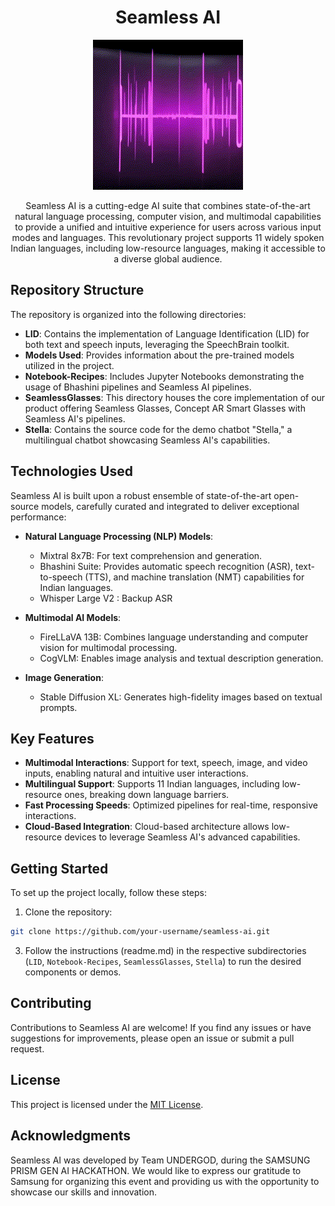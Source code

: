 <div align="center">

# Seamless AI

![](https://github.com/akash-mondal/Seamless-AI/blob/main/GIF.gif)

Seamless AI is a cutting-edge AI suite that combines state-of-the-art natural language processing, computer vision, and multimodal capabilities to provide a unified and intuitive experience for users across various input modes and languages. This revolutionary project supports 11 widely spoken Indian languages, including low-resource languages, making it accessible to a diverse global audience.

</div>


## Repository Structure

The repository is organized into the following directories:

- **LID**: Contains the implementation of Language Identification (LID) for both text and speech inputs, leveraging the SpeechBrain toolkit.
- **Models Used**: Provides information about the pre-trained models utilized in the project.
- **Notebook-Recipes**: Includes Jupyter Notebooks demonstrating the usage of Bhashini pipelines and Seamless AI pipelines.
- **SeamlessGlasses**: This directory houses the core implementation of our product offering Seamless Glasses, Concept AR Smart Glasses with Seamless AI's pipelines.
- **Stella**: Contains the source code for the  demo chatbot "Stella," a multilingual chatbot showcasing Seamless AI's capabilities.

## Technologies Used

Seamless AI is built upon a robust ensemble of state-of-the-art open-source models, carefully curated and integrated to deliver exceptional performance:

- **Natural Language Processing (NLP) Models**:
  - Mixtral 8x7B: For text comprehension and generation.
  - Bhashini Suite: Provides automatic speech recognition (ASR), text-to-speech (TTS), and machine translation (NMT) capabilities for Indian languages.
  - Whisper Large V2 : Backup ASR 

- **Multimodal AI Models**:
  - FireLLaVA 13B: Combines language understanding and computer vision for multimodal processing.
  - CogVLM: Enables image analysis and textual description generation.

- **Image Generation**:
  - Stable Diffusion XL: Generates high-fidelity images based on textual prompts.

## Key Features

- **Multimodal Interactions**: Support for text, speech, image, and video inputs, enabling natural and intuitive user interactions.
- **Multilingual Support**: Supports 11 Indian languages, including low-resource ones, breaking down language barriers.
- **Fast Processing Speeds**: Optimized pipelines for real-time, responsive interactions.
- **Cloud-Based Integration**: Cloud-based architecture allows low-resource devices to leverage Seamless AI's advanced capabilities.

## Getting Started

To set up the project locally, follow these steps:

1. Clone the repository:

```bash
git clone https://github.com/your-username/seamless-ai.git
```

3. Follow the instructions (readme.md) in the respective subdirectories (`LID`, `Notebook-Recipes`, `SeamlessGlasses`, `Stella`) to run the desired components or demos.

## Contributing

Contributions to Seamless AI are welcome! If you find any issues or have suggestions for improvements, please open an issue or submit a pull request.

## License

This project is licensed under the [MIT License](LICENSE).

## Acknowledgments

Seamless AI was developed by Team UNDERGOD, during the SAMSUNG PRISM GEN AI HACKATHON. We would like to express our gratitude to Samsung for organizing this event and providing us with the opportunity to showcase our skills and innovation.

